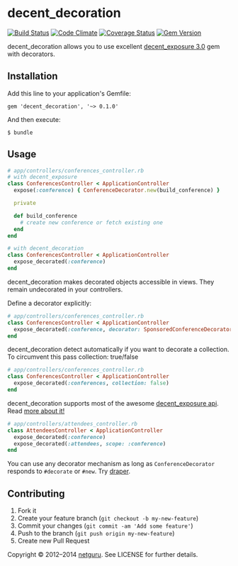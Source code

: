 # decent_decoration
[![Build Status](https://secure.travis-ci.org/netguru/decent_decoration.png?branch=master)](http://travis-ci.org/netguru/decent_decoration)
[![Code Climate](https://codeclimate.com/github/netguru/decent_decoration.png)](https://codeclimate.com/github/netguru/decent_decoration)
[![Coverage Status](https://coveralls.io/repos/netguru/decent_decoration/badge.png?branch=master)](https://coveralls.io/r/netguru/decent_decoration)
[![Gem Version](https://badge.fury.io/rb/decent_decoration.png)](http://badge.fury.io/rb/decent_decoration)

decent_decoration allows you to use excellent [decent_exposure 3.0][decent_exposure] gem with decorators.

## Installation

Add this line to your application's Gemfile:

```
gem 'decent_decoration', '~> 0.1.0'
```

And then execute:

```
$ bundle
```

## Usage

``` ruby
# app/controllers/conferences_controller.rb
# with decent_exposure
class ConferencesController < ApplicationController
  expose(:conference) { ConferenceDecorator.new(build_conference) }

  private

  def build_conference
    # create new conference or fetch existing one
  end
end

# with decent_decoration
class ConferencesController < ApplicationController
  expose_decorated(:conference)
end
```

decent_decoration makes decorated objects accessible in views. They remain undecorated in your controllers.

Define a decorator explicitly:

``` ruby
# app/controllers/conferences_controller.rb
class ConferencesController < ApplicationController
  expose_decorated(:conference, decorator: SponsoredConferenceDecorator)
end
```

decent_decoration detect automatically if you want to decorate a collection. To circumvent this pass collection: true/false

``` ruby
# app/controllers/conferences_controller.rb
class ConferencesController < ApplicationController
  expose_decorated(:conferences, collection: false)
end
```

decent_decoration supports most of the awesome [decent_exposure api][decent_exposure_api]. Read [more about it!][decent_exposure_api]

``` ruby
# app/controllers/attendees_controller.rb
class AttendeesController < ApplicationController
  expose_decorated(:conference)
  expose_decorated(:attendees, scope: :conference)
end
```

You can use any decorator mechanism as long as `ConferenceDecorator` responds to `#decorate` or `#new`. Try [draper][draper].

## Contributing

1. Fork it
2. Create your feature branch (`git checkout -b my-new-feature`)
3. Commit your changes (`git commit -am 'Add some feature'`)
4. Push to the branch (`git push origin my-new-feature`)
5. Create new Pull Request

[decent_exposure]: https://github.com/voxdolo/decent_exposure
[decent_exposure_api]: https://github.com/voxdolo/decent_exposure#usage
[draper]: https://github.com/drapergem/draper

Copyright © 2012–2014 [netguru](https://netguru.co). See LICENSE for further details.
